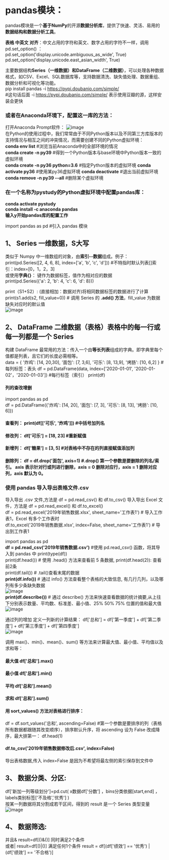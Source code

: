 # pandas模块：   
pandas模块是一个**基于NumPy**的开源**数据分析库**，提供了快速、灵活、易用的**数据结构和数据分析工具**。     

**表格 中英文 对齐**：中文占用的字符和英文、数字占用的字符不一样，调用 pd.set_option() ：  
pd.set_option('display.unicode.ambiguous_as_wide', True)  
pd.set_option('display.unicode.east_asian_width', True)  


  
主要数据结构**Series（一维数据）和DataFrame（二维数据）**，可以处理各种数据格式，如CSV、Excel、SQL数据库等，支持数据清洗、缺失值处理、数据重组、数据分析和可视化等功能。  
pip install pandas -i https://pypi.doubanio.com/simple/   
#这句话后面 -i https://pypi.doubanio.com/simple/ 表示使用豆瓣的源，这样安装会更快  
  
### 或者在Anaconda环境下，配置这一库的方法：  
打开Anaconda Prompt软件：  ![image](https://github.com/user-attachments/assets/f43bf376-ff7e-4079-8f04-147937d86eb0)  
在Python的使用过程中，我们常常由于不同Python版本以及不同第三方库版本的支持情况与相互之间的冲突情况，而需要创建不同的Python虚拟环境：  
**conda env list**   #浏览当前Anaconda中的全部环境的情况  
**conda create -n py39**   #得到一个Python版本与base环境中Python版本一致的虚拟环境  
**conda create -n py36 python=3.6**   #指定Python版本的虚拟环境
**conda activate py36**   #使用某py36虚拟环境
**conda deactivate**   #退出当前虚拟环境
**conda remove -n py39 --all**   #删除某个虚拟环境


  
### 在一个名称为pystudy的Python虚拟环境中配置pandas库： 
**conda activate pystudy  
conda install -c anaconda pandas  
输入y开始pandas库的配置工作**  

  
import pandas as pd #引入 pandas 模块   


  
## 1、 Series  一维数据，S大写  
  
类似于 Numpy 中一维数组的对象，由**索引--数据**组成。例子：  
print(pd.Series([2, 4, 6, 8], index=['a', 'b', 'c', 'd']))  #不特指时默认列表[]索引：index=[0，1，2，3]  
或使用**字典{}**：  键作为数据标签，值作为相对应的数据  
print(pd.Series({'a': 2, 'b': 4, 'c': 6, 'd': 8}))  

print（S1+S2）: (直接相加：数据对齐)将相同数据标签的数据进行了计算  
print(s1.add(s2, fill_value=0))  # 调用 Series 的 **.add() 方法**，fill_value 为数据缺失对应时的默认值    
![image](https://github.com/user-attachments/assets/960d6c9f-0bc9-419f-8caf-b481076d2b22)  


    
## 2、 DataFrame  二维数据（表格）表格中的每一行或每一列都是一个 Series    
   

  
构建 DataFrame 最常用的方法：传入一个由**等长列表**组成的字典。即字典里每个值都是列表，且它们的长度必需相等。   
data = {
  '炸鸡': [14, 20,30],
  '面包': [7, 3,6],
  '可乐': [8, 13,9],
  '烤肠': [10, 6,2]
}                          #每列标签：表头
df = pd.DataFrame(data, index=['2020-01-01', '2020-01-02'，'2020-01-03'])  #每行标签（索引）
print(df)


#### 列的查改增删  
import pandas as pd   
df = pd.DataFrame({'炸鸡': [14, 20], '面包': [7, 3], '可乐': [8, 13], '烤肠': [10, 6]})    
  
#### 查看列：  print(df[['可乐', '炸鸡']])     #中括号加列名  
#### 修改列：  df['可乐'] = [18, 23]           #重新赋值    
#### 新增列：  df['糖果'] = [3, 5]          #对表格中不存在的列直接赋值添加列  
#### 删除列：   df = df.drop('面包', axis=1)    #.drop() 第一个参数是要删除的列名/索引。  axis 表示针对行或列进行删除，axis = 0 删除对应行，axis = 1 删除对应列，axis 默认为 0。  


    
### 使用 pandas 导入导出表格文件.csv  
   
导入导出 .csv 文件,方法是 df = pd.read_csv() 和 df.to_csv()
导入导出 Excel 文件，方法是 df = pd.read_excel() 和 df.to_excel()   
df = pd.read_excel('2019年销售数据.xlsx', sheet_name='工作表1')  # 导入工作表1，Excel 有多个工作表时  
df.to_excel('2019年销售数据.xlsx', index=False, sheet_name='工作表1')  # 导出到工作表1  
  
import pandas as pd  
**df = pd.read_csv('2019年销售数据.csv')**   #使用 pd.read_csv() 函数，将其导入到 pandas 中 
print(type(df))  
print(df.head())  # 使用 .head() 方法来查看前 5 条数据, print(df.head(2)): 查看前2条    
print(df.tail())   # .tail()查看末尾的数据  
**print(df.info())**   # 通过 info() 方法查看整个表格的大致信息, 有几行几列，以及哪列有多少条缺失数据  
![image](https://github.com/user-attachments/assets/d6ea608a-0afe-4f13-9e07-9cfab27dbb9a)  
**print(df.describe())**   # 通过 describe() 方法来快速查看数据的统计摘要,从上往下分别表示数量、平均数、标准差、最小值、25% 50% 75% 位置的值和最大值  
![image](https://github.com/user-attachments/assets/f8bb08c2-cf71-476f-ae6b-00207ce904a9)  

通过列的增加 定义一列新的计算结果：
df['总和'] = df['第一季度'] + df['第二季度'] + df['第三季度'] + df['第四季度']  
![image](https://github.com/user-attachments/assets/d1dcc891-ee5a-4b32-b0b0-5df939c2d2e2)  
  
调用 max()、min()、mean()、sum() 等方法来计算最大值、最小值、平均值以及求和等：  
#### 最大值  df['总和'].max()  
  
#### 最小值  df['总和'].min()  
  
#### 平均  df['总和'].mean()  
  
#### 求和  df['总和'].sum()  
  
#### 用 sort_values() 方法对表格进行排序：  
df = df.sort_values('总和', ascending=False)    #第一个参数是要排序的列（表格所有数据都跟随其改变顺序），排序默认升序，将 ascending 设为 False 改成降序，最大排第一： df.head(1)   
   
#### df.to_csv('2019年销售数据修改后.csv', index=False)     
导出表格数据,传入 index=False 是因为不希望将最左侧的索引保存到文件中  



## 3、 数据分类、分区:  
  
df['新加一列等级划分']=pd.cut( x数据df['分数'] ，bins分类依据[start,end] ， labels类别标签['不及格','优秀'] )   
按某一列数据将其分割成若干区间，得到的 result 是一个 Series 类型变量  
![image](https://github.com/user-attachments/assets/01d88eb2-7a82-47cf-9db8-a04c76315dcd)  

## 4、 数据筛选:  
  
 
 并且&       result=df[()&()] 同时满足2个条件  
 或者|       result=df[()|()]   满足任何1个条件 
 result = df[(df['绩效'] == '优秀') | (df['绩效'] == '不合格')]
 




































